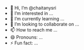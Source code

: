 - 👋 Hi, I’m @chaitanysri
- 👀 I’m interested in ...
- 🌱 I’m currently learning ...
- 💞️ I’m looking to collaborate on ...
- 📫 How to reach me ...
- 😄 Pronouns: ...
- ⚡ Fun fact: ...

<!---
chaitanysri/chaitanysri is a ✨ special ✨ repository because its `README.md` (this file) appears on your GitHub profile.
You can click the Preview link to take a look at your changes.
--->
